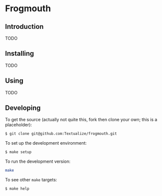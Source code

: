 # Frogmouth

## Introduction

TODO

## Installing

TODO

## Using

TODO

## Developing

To get the source (actually not quite this, fork then clone your own; this
is a placeholder):

```sh
$ git clone git@github.com:Textualize/frogmouth.git
```

To set up the development environment:

```sh
$ make setup
```

To run the development version:

```sh
make
```

To see other `make` targets:

```sh
$ make help
```
